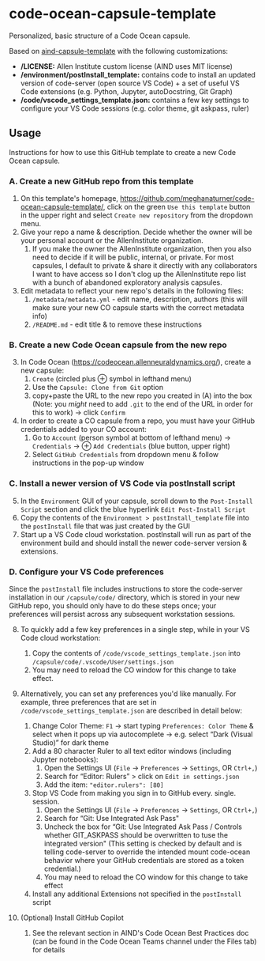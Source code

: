 # code-ocean-capsule-template

Personalized, basic structure of a Code Ocean capsule.

Based on [aind-capsule-template](https://github.com/AllenNeuralDynamics/aind-capsule-template)
with the following customizations:
- **/LICENSE:** Allen Institute custom license (AIND uses MIT license)
- **/environment/postInstall_template:** contains code to install an updated version of code-server (open source VS Code) + a set of useful VS Code extensions (e.g. Python, Jupyter, autoDocstring, Git Graph)
- **/code/vscode_settings_template.json:** contains a few key settings to configure your VS Code sessions (e.g. color theme, git askpass, ruler)

## Usage
Instructions for how to use this GitHub template to create a new Code Ocean capsule.

### A. Create a new GitHub repo from this template
1. On this template's homepage, https://github.com/meghanaturner/code-ocean-capsule-template/, click on the green `Use this template` button in the upper right and select `Create new repository` from the dropdown menu.
2. Give your repo a name & description. Decide whether the owner will be your personal account or the AllenInstitute organization.
    1. If you make the owner the AllenInstitute organization, then you also need to decide if it will be public, internal, or private. For most capsules, I default to private & share it directly with any collaborators I want to have access so I don't clog up the AllenInstitute repo list with a bunch of abandoned exploratory analysis capsules.
3. Edit metadata to reflect your new repo's details in the following files:
    1. `/metadata/metadata.yml` - edit name, description, authors (this will make sure your new CO capsule starts with the correct metadata info)
    2. `/README.md` - edit title & to remove these instructions

### B. Create a new Code Ocean capsule from the new repo
3. In Code Ocean (https://codeocean.allenneuraldynamics.org/), create a new capsule:
    1. `Create` (circled plus &#8853; symbol in lefthand menu)
    2. Use the `Capsule: Clone from Git` option
    3. copy+paste the URL to the new repo you created in (A) into the box (Note: you *might* need to add `.git` to the end of the URL in order for this to work) -> click `Confirm`
4. In order to create a CO capsule from a repo, you must have your GitHub credentials added to your CO account:
    1. Go to `Account` (person symbol at bottom of lefthand menu) -> `Credentials` -> &#8853; `Add Credentials` (blue button, upper right)
    2. Select `GitHub Credentials` from dropdown menu & follow instructions in the pop-up window
  
### C. Install a newer version of VS Code via postInstall script
5. In the `Environment` GUI of your capsule, scroll down to the `Post-Install Script` section and click the blue hyperlink `Edit Post-Install Script`
6. Copy the contents of the `Environment > postInstall_template` file into the `postInstall` file that was just created by the GUI
7. Start up a VS Code cloud workstation. postInstall will run as part of the environment build and should install the newer code-server version & extensions.

### D. Configure your VS Code preferences
Since the `postInstall` file includes instructions to store the code-server installation in our `/capsule/code/` directory, which is stored in your new GitHub repo, you should only have to do these steps once; your preferences will persist across any subsequent workstation sessions.

8. To quickly add a few key preferences in a single step, while in your VS Code cloud workstation:
    1. Copy the contents of `/code/vscode_settings_template.json` into `/capsule/code/.vscode/User/settings.json`
    2. You may need to reload the CO window for this change to take effect.

9. Alternatively, you can set any preferences you'd like manually. For example, three preferences that are set in `/code/vscode_settings_template.json` are described in detail below:
    1. Change Color Theme: `F1` -> start typing `Preferences: Color Theme` & select when it pops up via autocomplete -> e.g. select “Dark (Visual Studio)” for dark theme
    2. Add a 80 character Ruler to all text editor windows (including Jupyter notebooks):
        1. Open the Settings UI (`File` -> `Preferences` -> `Settings`, OR `Ctrl+,`)
        2. Search for “Editor: Rulers” > click on `Edit in settings.json`
        4. Add the item: `"editor.rulers": [80]`
    4. Stop VS Code from making you sign in to GitHub every. single. session.
        1. Open the Settings UI (`File` -> `Preferences` -> `Settings`, OR `Ctrl+,`)
        2. Search for “Git: Use Integrated Ask Pass"
        3. Uncheck the box for “Git: Use Integrated Ask Pass / Controls whether GIT_ASKPASS should be overwritten to tuse the integrated version"  (This setting is checked by default and is telling code-server to override the intended mount code-ocean behavior where your GitHub credentials are stored as a token credential.)
        4. You may need to reload the CO window for this change to take effect
    5. Install any additional Extensions not specified in the `postInstall` script
  
10. (Optional) Install GitHub Copilot
    1. See the relevant section in AIND's Code Ocean Best Practices doc (can be found in the Code Ocean Teams channel under the Files tab) for details
